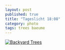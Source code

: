 ```yaml
---
layout: post
published: true
title: "Tageslicht 18:08"
category: photo
tags: trees baeume
---
```


[![Backyard Trees](http://36.media.tumblr.com/d4d843055e5a0045a22e1afbc204a2c7/tumblr_nlheyeJfZZ1rive1ro1_500.jpg)](http://dr3wh0.tumblr.com/post/114082398119/tageslicht-18-08 "View on Tumblr")